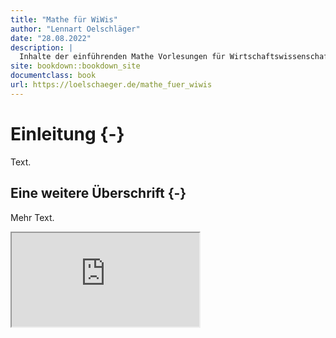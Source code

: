 ```yaml
--- 
title: "Mathe für WiWis"
author: "Lennart Oelschläger"
date: "28.08.2022"
description: |
  Inhalte der einführenden Mathe Vorlesungen für Wirtschaftswissenschaftler
site: bookdown::bookdown_site
documentclass: book
url: https://loelschaeger.de/mathe_fuer_wiwis
---
```


# Einleitung {-}

Text.

## Eine weitere Überschrift {-}

Mehr Text.

<div class="yt-container">
  <iframe class="responsive-iframe" src="https://www.youtube.com/embed/tgbNymZ7vqY"></iframe>
</div>
